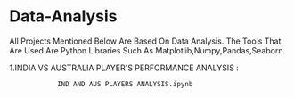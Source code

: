# Data-Analysis
All Projects Mentioned Below Are Based On Data Analysis. The Tools That Are  Used Are  Python Libraries Such As Matplotlib,Numpy,Pandas,Seaborn.


1.INDIA VS AUSTRALIA PLAYER'S PERFORMANCE ANALYSIS :

                IND AND AUS PLAYERS ANALYSIS.ipynb
